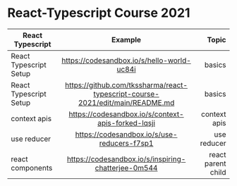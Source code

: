 # React-Typescript Course 2021



| React Typescript        | Example           | Topic  |
| ------------- |:-------------:| -----:|
| React Typescript Setup    | https://codesandbox.io/s/hello-world-uc84i | basics |
| React Typescript Setup    | https://github.com/tkssharma/react-typescript-course-2021/edit/main/README.md | basics |
| context apis | https://codesandbox.io/s/context-apis-forked-lqsji | context apis |
| use reducer | https://codesandbox.io/s/use-reducers-f7sp1 | use reducer |
| react components | https://codesandbox.io/s/inspiring-chatterjee-0m544 | react parent child | 
